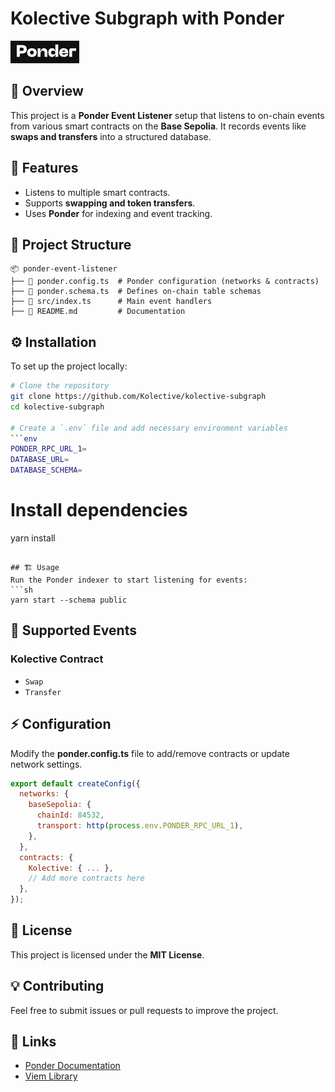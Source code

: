 # Kolective Subgraph with Ponder

![Ponder Logo](./public/logo-ponder.png)

## 🚀 Overview
This project is a **Ponder Event Listener** setup that listens to on-chain events from various smart contracts on the **Base Sepolia**. It records events like **swaps and transfers** into a structured database.

## 📌 Features
- Listens to multiple smart contracts.
- Supports **swapping and token transfers**.
- Uses **Ponder** for indexing and event tracking.

## 📂 Project Structure
```
📦 ponder-event-listener
├── 📄 ponder.config.ts  # Ponder configuration (networks & contracts)
├── 📄 ponder.schema.ts  # Defines on-chain table schemas
├── 📄 src/index.ts      # Main event handlers
├── 📄 README.md         # Documentation
```

## ⚙️ Installation
To set up the project locally:
```sh
# Clone the repository
git clone https://github.com/Kolective/kolective-subgraph
cd kolective-subgraph

# Create a `.env` file and add necessary environment variables
```env
PONDER_RPC_URL_1=
DATABASE_URL=
DATABASE_SCHEMA=
```

# Install dependencies
yarn install
```

## 🏗️ Usage
Run the Ponder indexer to start listening for events:
```sh
yarn start --schema public
```

## 📡 Supported Events
### Kolective Contract
- `Swap`
- `Transfer`

## ⚡ Configuration
Modify the **ponder.config.ts** file to add/remove contracts or update network settings.
```js
export default createConfig({
  networks: {
    baseSepolia: {
      chainId: 84532,
      transport: http(process.env.PONDER_RPC_URL_1),
    },
  },
  contracts: {
    Kolective: { ... },
    // Add more contracts here
  },
});
```

## 📜 License
This project is licensed under the **MIT License**.

## 💡 Contributing
Feel free to submit issues or pull requests to improve the project.

## 🔗 Links
- [Ponder Documentation](https://ponder.sh/docs)
- [Viem Library](https://viem.sh/)